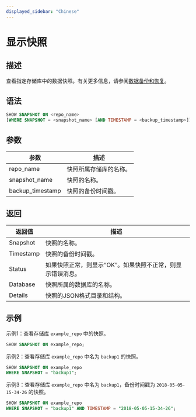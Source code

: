 ```yaml
---
displayed_sidebar: "Chinese"
---
```


# 显示快照

## 描述

查看指定存储库中的数据快照。有关更多信息，请参阅[数据备份和恢复](../../../administration/Backup_and_restore.md)。

## 语法

```SQL
SHOW SNAPSHOT ON <repo_name>
[WHERE SNAPSHOT = <snapshot_name> [AND TIMESTAMP = <backup_timestamp>]]
```

## 参数

| **参数**           | **描述**                                              |
| ------------------ | ---------------------------------------------------- |
| repo_name          | 快照所属存储库的名称。                               |
| snapshot_name      | 快照的名称。                                          |
| backup_timestamp   | 快照的备份时间戳。                                   |

## 返回

| **返回值**   | **描述**                                                |
| ------------ | ------------------------------------------------------  |
| Snapshot     | 快照的名称。                                           |
| Timestamp    | 快照的备份时间戳。                                      |
| Status       | 如果快照正常，则显示“OK”。如果快照不正常，则显示错误消息。|
| Database     | 快照所属的数据库的名称。                                |
| Details      | 快照的JSON格式目录和结构。                             |

## 示例

示例1：查看存储库 `example_repo` 中的快照。

```SQL
SHOW SNAPSHOT ON example_repo;
```

示例2：查看存储库 `example_repo` 中名为 `backup1` 的快照。

```SQL
SHOW SNAPSHOT ON example_repo
WHERE SNAPSHOT = "backup1";
```

示例3：查看存储库 `example_repo` 中名为 `backup1`，备份时间戳为 `2018-05-05-15-34-26` 的快照。

```SQL
SHOW SNAPSHOT ON example_repo 
WHERE SNAPSHOT = "backup1" AND TIMESTAMP = "2018-05-05-15-34-26";
```